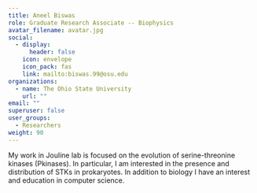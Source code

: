 ```yaml
---
title: Aneel Biswas
role: Graduate Research Associate -- Biophysics
avatar_filename: avatar.jpg
social:
  - display:
      header: false
    icon: envelope
    icon_pack: fas
    link: mailto:biswas.99@osu.edu
organizations:
  - name: The Ohio State University
    url: ""
email: ""
superuser: false
user_groups:
  - Researchers
weight: 90
---
```

<!--StartFragment-->

My work in Jouline lab is focused on the evolution of serine-threonine kinases (Pkinases). In particular, I am interested in the presence and distribution of STKs in prokaryotes. In addition to biology I have an interest and education in computer science.

<!--EndFragment-->
